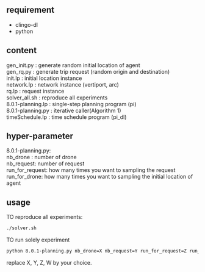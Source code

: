 ## requirement
- clingo-dl
- python
## content
gen_init.py             : generate random initial location of agent  
gen_rq.py               : generate trip request (random origin and destination)  
init.lp                 : initial location instance  
network.lp              : network instance (vertiport, arc)  
rq.lp                   : request instance  
solver_all.sh           : reproduce all experiments  
8.0.1-planning.lp       : single-step planning program (pi)  
8.0.1-planning.py       : iterative caller(Algorithm 1)  
timeSchedule.lp         : time schedule program (pi_dl)  
## hyper-parameter
8.0.1-planning.py:  
                    nb_drone : number of drone  
                    nb_request: number of request  
                    run_for_request: how many times you want to sampling the request  
                    run_for_drone: how many times you want to sampling the initial location of agent  

## usage
TO reproduce all experiments:  
```bash
./solver.sh  
```

TO run solely experiment  
```bash
python 8.0.1-planning.py nb_drone=X nb_request=Y run_for_request=Z run_for_drone=W
```

replace X, Y, Z, W by your choice.
